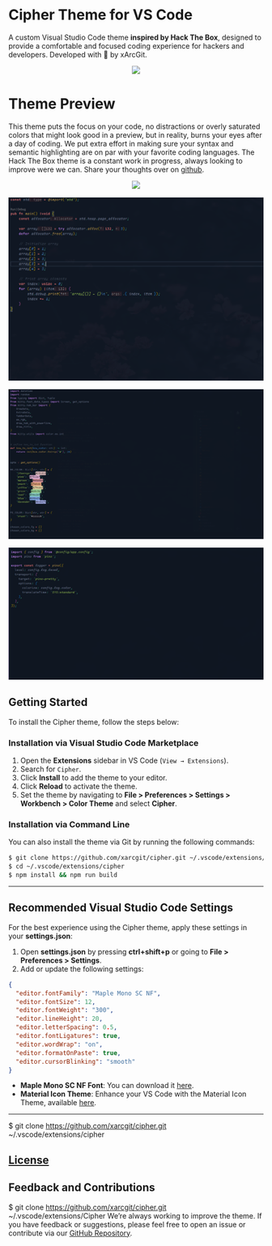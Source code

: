 # Cipher Theme for VS Code

A custom Visual Studio Code theme **inspired by Hack The Box**, designed to provide a comfortable and focused coding experience for hackers and developers. Developed with 💚 by xArcGit.

<p align="center">
  <img src="https://raw.githubusercontent.com/xarcgit/cipher/master/static/hero.png">
</p>

# Theme Preview

This theme puts the focus on your code, no distractions or overly saturated colors that might look good in a preview, but in reality, burns your eyes after a day of coding. We put extra effort in making sure your syntax and semantic highlighting are on par with your favorite coding languages. The Hack The Box theme is a constant work in progress, always looking to improve were we can. Share your thoughts over on [github](https://github.com/xarcgit/cipher/issues).

<p align="center">
  <img src="https://raw.githubusercontent.com/xarcgit/cipher/master/static/theme-perspective-1.png">
</p>

<p align="center">
  <img src="https://raw.githubusercontent.com/xarcgit/cipher/master/static/htb-theme1.png">
</p>

<p align="center">
  <img src="https://raw.githubusercontent.com/xarcgit/cipher/master/static/htb-theme2.png">
</p>

<p align="center">
  <img src="https://raw.githubusercontent.com/xarcgit/cipher/master/static/htb-theme3.png">
</p>

## Getting Started

To install the Cipher theme, follow the steps below:

### Installation via Visual Studio Code Marketplace

1. Open the **Extensions** sidebar in VS Code (`View → Extensions`).
2. Search for `Cipher`.
3. Click **Install** to add the theme to your editor.
4. Click **Reload** to activate the theme.
5. Set the theme by navigating to **File > Preferences > Settings > Workbench > Color Theme** and select **Cipher**.

### Installation via Command Line

You can also install the theme via Git by running the following commands:

```bash
$ git clone https://github.com/xarcgit/cipher.git ~/.vscode/extensions/cipher
$ cd ~/.vscode/extensions/cipher
$ npm install && npm run build
```

---

## Recommended Visual Studio Code Settings

For the best experience using the Cipher theme, apply these settings in your **settings.json**:

1. Open **settings.json** by pressing **ctrl+shift+p** or going to **File > Preferences > Settings**.
2. Add or update the following settings:

```json
{
  "editor.fontFamily": "Maple Mono SC NF",
  "editor.fontSize": 12,
  "editor.fontWeight": "300",
  "editor.lineHeight": 20,
  "editor.letterSpacing": 0.5,
  "editor.fontLigatures": true,
  "editor.wordWrap": "on",
  "editor.formatOnPaste": true,
  "editor.cursorBlinking": "smooth"
}
```

- **Maple Mono SC NF Font**: You can download it [here](https://github.com/subframe7536/Maple-font).
- **Material Icon Theme**: Enhance your VS Code with the Material Icon Theme, available [here](https://marketplace.visualstudio.com/items?itemName=PKief.material-icon-theme).

---

$ git clone https://github.com/xarcgit/cipher.git ~/.vscode/extensions/cipher

## [License](https://raw.githubusercontent.com/xarcgit/cipher/master/LICENSE)

## Feedback and Contributions

$ git clone https://github.com/xarcgit/cipher.git ~/.vscode/extensions/Cipher
We’re always working to improve the theme. If you have feedback or suggestions, please feel free to open an issue or contribute via our [GitHub Repository](https://github.com/xarcgit/cipher).
